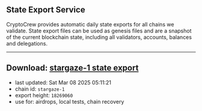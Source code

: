 ## State Export Service
CryptoCrew provides automatic daily state exports for all chains we validate. State export files can be used as genesis files and are a snapshot of the current blockchain state, including all validators, accounts, balances and delegations.

---
**Download: [stargaze-1 state export](https://dl-eu2.ccvalidators.com/SERVICE/stargaze/stargaze-1_export_18269060.json)**
---

- last updated: Sat Mar 08 2025 05:11:21
- chain id: `stargaze-1`
- export height: `18269060`
- use for: airdrops, local tests, chain recovery

